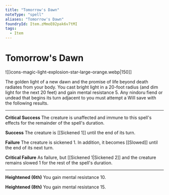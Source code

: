 ```yaml
---
title: "Tomorrow's Dawn"
noteType: "spell"
aliases: "Tomorrow's Dawn"
foundryId: Item.zMmoE02pak6v7tMI
tags:
  - Item
---
```


# Tomorrow's Dawn
![[icons-magic-light-explosion-star-large-orange.webp|150]]

The golden light of a new dawn and the promise of life beyond death radiates from your body. You cast bright light in a 20-foot radius (and dim light for the next 20 feet) and gain mental resistance 5. Any nindoru fiend or undead that begins its turn adjacent to you must attempt a Will save with the following results.

* * *

**Critical Success** The creature is unaffected and immune to this spell's effects for the remainder of the spell's duration.

**Success** The creature is [[Sickened 1]] until the end of its turn.

**Failure** The creature is sickened 1. In addition, it becomes [[Slowed]] until the end of its next turn.

**Critical Failure** As failure, but [[Sickened 1|Sickened 2]] and the creature remains slowed 1 for the rest of the spell's duration.

* * *

**Heightened (6th)** You gain mental resistance 10.

**Heightened (8th)** You gain mental resistance 15.
